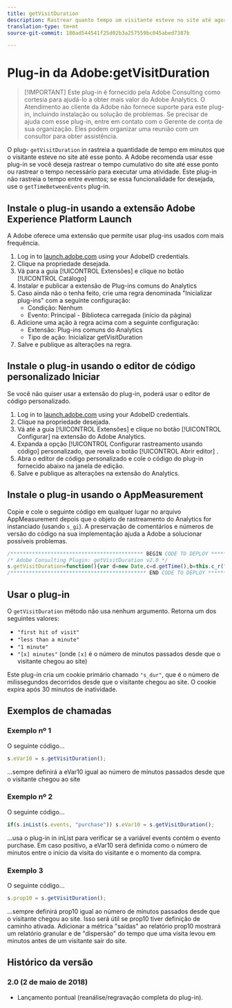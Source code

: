 ```yaml
---
title: getVisitDuration
description: Rastrear quanto tempo um visitante esteve no site até agora.
translation-type: tm+mt
source-git-commit: 180ad544541f25d02b3a257559bc045abed7387b

---
```



# Plug-in da Adobe:getVisitDuration

> [!IMPORTANT] Este plug-in é fornecido pela Adobe Consulting como cortesia para ajudá-lo a obter mais valor do Adobe Analytics. O Atendimento ao cliente da Adobe não fornece suporte para este plug-in, incluindo instalação ou solução de problemas. Se precisar de ajuda com esse plug-in, entre em contato com o Gerente de conta de sua organização. Eles podem organizar uma reunião com um consultor para obter assistência.

O plug- `getVisitDuration` in rastreia a quantidade de tempo em minutos que o visitante esteve no site até esse ponto. A Adobe recomenda usar esse plug-in se você deseja rastrear o tempo cumulativo do site até esse ponto ou rastrear o tempo necessário para executar uma atividade. Este plug-in não rastreia o tempo entre eventos; se essa funcionalidade for desejada, use o `getTimeBetweenEvents` plug-in.

## Instale o plug-in usando a extensão Adobe Experience Platform Launch

A Adobe oferece uma extensão que permite usar plug-ins usados com mais frequência.

1. Log in to [launch.adobe.com](https://launch.adobe.com) using your AdobeID credentials.
1. Clique na propriedade desejada.
1. Vá para a guia [!UICONTROL Extensões] e clique no botão [!UICONTROL Catálogo]
1. Instalar e publicar a extensão de Plug-ins  comuns do Analytics
1. Caso ainda não o tenha feito, crie uma regra denominada &quot;Inicializar plug-ins&quot; com a seguinte configuração:
   * Condição: Nenhum
   * Evento: Principal - Biblioteca carregada (início da página)
1. Adicione uma ação à regra acima com a seguinte configuração:
   * Extensão: Plug-ins comuns do Analytics
   * Tipo de ação: Inicializar getVisitDuration
1. Salve e publique as alterações na regra.

## Instale o plug-in usando o editor de código personalizado Iniciar

Se você não quiser usar a extensão do plug-in, poderá usar o editor de código personalizado.

1. Log in to [launch.adobe.com](https://launch.adobe.com) using your AdobeID credentials.
1. Clique na propriedade desejada.
1. Vá até a guia [!UICONTROL Extensões] e clique no botão [!UICONTROL Configurar] na extensão do Adobe Analytics.
1. Expanda a opção [!UICONTROL Configurar rastreamento usando código] personalizado, que revela o botão [!UICONTROL Abrir editor] .
1. Abra o editor de código personalizado e cole o código do plug-in fornecido abaixo na janela de edição.
1. Salve e publique as alterações na extensão do Analytics.

## Instale o plug-in usando o AppMeasurement

Copie e cole o seguinte código em qualquer lugar no arquivo AppMeasurement depois que o objeto de rastreamento do Analytics for instanciado (usando `s_gi`). A preservação de comentários e números de versão do código na sua implementação ajuda a Adobe a solucionar possíveis problemas.

```js
/******************************************* BEGIN CODE TO DEPLOY *******************************************/
/* Adobe Consulting Plugin: getVisitDuration v2.0 */
s.getVisitDuration=function(){var d=new Date,c=d.getTime(),b=this.c_r("s_dur");if(isNaN(b)||18E5<c-b)b=c;var a=c-b;d.setTime(c+18E5); this.c_w("s_dur",b+"",d);if(0===a)return"first hit of visit";a=Math.floor(a/6E4);return 0===a?"less than a minute":1===a?"1 minute": a+" minutes"};
/******************************************** END CODE TO DEPLOY ********************************************/
```

## Usar o plug-in

O `getVisitDuration` método não usa nenhum argumento. Retorna um dos seguintes valores:

* `"first hit of visit"`
* `"less than a minute"`
* `"1 minute"`
* `"[x] minutes"` (onde `[x]` é o número de minutos passados desde que o visitante chegou ao site)

Este plug-in cria um cookie primário chamado `"s_dur"`, que é o número de milissegundos decorridos desde que o visitante chegou ao site. O cookie expira após 30 minutos de inatividade.

## Exemplos de chamadas

### Exemplo nº 1

O seguinte código...

```js
s.eVar10 = s.getVisitDuration();
```

...sempre definirá a eVar10 igual ao número de minutos passados desde que o visitante chegou ao site

### Exemplo nº 2

O seguinte código...

```js
if(s.inList(s.events, "purchase")) s.eVar10 = s.getVisitDuration();
```

...usa o plug-in in inList para verificar se a variável events contém o evento purchase.  Em caso positivo, a eVar10 será definida como o número de minutos entre o início da visita do visitante e o momento da compra.

### Exemplo 3

O seguinte código...

```js
s.prop10 = s.getVisitDuration();
```

...sempre definirá prop10 igual ao número de minutos passados desde que o visitante chegou ao site.  Isso será útil se prop10 tiver definição de caminho ativada.  Adicionar a métrica &quot;saídas&quot; ao relatório prop10 mostrará um relatório granular e de &quot;dispersão&quot; do tempo que uma visita levou em minutos antes de um visitante sair do site.

## Histórico da versão

### 2.0 (2 de maio de 2018)

* Lançamento pontual (reanálise/regravação completa do plug-in).
